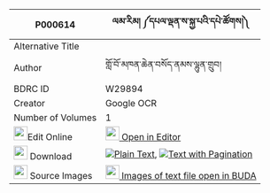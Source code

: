|P000614|ལམ་རིམ། ༼དཔལ་ལྡན་ས་སྐྱ་པའི་དཔེ་ཚོགས།༽ 
| --- | --- 
|Alternative Title |
|Author| གློ་བོ་མཁན་ཆེན་བསོད་ནམས་ལྷུན་གྲུབ།
|BDRC ID | W29894
|Creator | Google OCR
|Number of Volumes| 1
|<img width="25" src="https://img.icons8.com/color/25/000000/edit-property.png">Edit Online| [<img width="25" src="https://avatars.githubusercontent.com/u/45091458?s=200&v=4"> Open in Editor](http://editor.openpecha.org/P000614)
|<img width="25" src="https://img.icons8.com/fluent/48/000000/download-2.png"/>  Download | [![](https://img.icons8.com/color/20/000000/txt.png)Plain Text](https://github.com/Openpecha/P000614/releases/download/v1/lamrim_palden_sakyapa_i_pe_tso_plain_P000614.zip), [![](https://img.icons8.com/color/20/000000/txt.png)Text with Pagination](https://github.com/Openpecha/P000614/releases/download/v1/lamrim_palden_sakyapa_i_pe_tso_pages_P000614.zip)
|<img width="25" src="https://img.icons8.com/plasticine/100/000000/pictures-folder.png"/>  Source Images | [<img width="25" src="https://library.bdrc.io/icons/BUDA-small.svg"> Images of text file open in BUDA](https://library.bdrc.io/show/bdr:W29894)